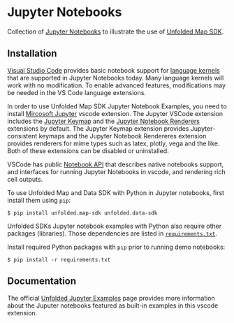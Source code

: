 # Jupyter Notebooks

Collection of [Jupyter Notebooks](https://jupyter.org) to illustrate the use of [Unfolded Map SDK](https://docs.unfolded.ai/map-sdk).

## Installation

[Visual Studio Code](https://code.visualstudio.com) provides basic notebook support for [language kernels](https://github.com/jupyter/jupyter/wiki/Jupyter-kernels) that are supported in Jupyter Notebooks today. Many language kernels will work with no modification. To enable advanced features, modifications may be needed in the VS Code language extensions.

In order to use Unfolded Map SDK Jupyter Notebook Examples, you need to install [Mircosoft Jupyter](https://marketplace.visualstudio.com/items?itemName=ms-toolsai.jupyter) vscode extension. The Jupyter VSCode extension includes the [Jupyter Keymap](https://marketplace.visualstudio.com/items?itemName=ms-toolsai.jupyter-keymap) and the [Jupyter Notebook Renderers](https://marketplace.visualstudio.com/items?itemName=ms-toolsai.jupyter-renderers) extensions by default. The Jupyter Keymap extension provides Jupyter-consistent keymaps and the Jupyter Notebook Rendereres extension provides renderers for mime types such as latex, plotly, vega and the like. Both of these extensions can be disabled or uninstalled.

VSCode has public [Notebook API](https://code.visualstudio.com/api/extension-guides/notebook) that describes native notebooks support, and interfaces for running Jupyter Notebooks in vscode, and rendering rich cell outputs.

To use Unfolded Map and Data SDK with Python in Jupyter notebooks, first install them using `pip`:

```
$ pip install unfolded.map-sdk unfolded.data-sdk
```

Unfolded SDKs Jupyter notebook examples with Python also require other packages (libraries). Those dependencies are listed in [`requirements.txt`](https://github.com/RandomFractals/unfolded-map-snippets/blob/main/requirements.txt). 

Install required Python packages with `pip` prior to running demo notebooks:

```
$ pip install -r requirements.txt
```

## Documentation

The official [Unfolded Jupyter Examples](https://docs.unfolded.ai/jupyter/examples) page provides more information about the Juputer notebooks featured as built-in examples in this vscode extension.

